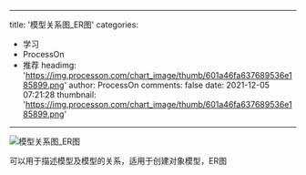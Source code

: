 
---
title: '模型关系图_ER图'
categories: 
 - 学习
 - ProcessOn
 - 推荐
headimg: 'https://img.processon.com/chart_image/thumb/601a46fa637689536e185899.png'
author: ProcessOn
comments: false
date: 2021-12-05 07:21:28
thumbnail: 'https://img.processon.com/chart_image/thumb/601a46fa637689536e185899.png'
---

<div>   
<img class="thumb" alt="模型关系图_ER图" src="https://img.processon.com/chart_image/thumb/601a46fa637689536e185899.png" referrerpolicy="no-referrer">
<p>可以用于描述模型及模型的关系，适用于创建对象模型，ER图</p>  
</div>
            